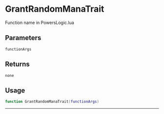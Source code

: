# GrantRandomManaTrait
Function name in PowersLogic.lua
## Parameters
`functionArgs`
## Returns
`none`
## Usage
```lua
function GrantRandomManaTrait(functionArgs)
```
---
